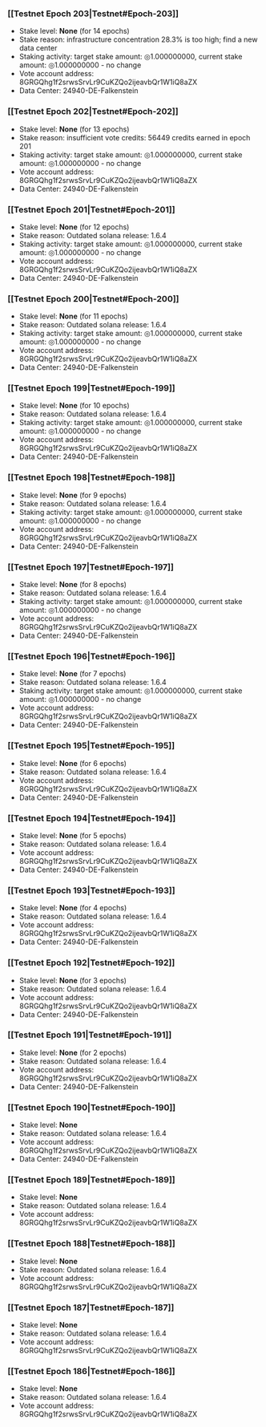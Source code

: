 ### [[Testnet Epoch 203|Testnet#Epoch-203]]
* Stake level: **None** (for 14 epochs)
* Stake reason: infrastructure concentration 28.3% is too high; find a new data center
* Staking activity: target stake amount: ◎1.000000000, current stake amount: ◎1.000000000 - no change
* Vote account address: 8GRGQhg1f2srwsSrvLr9CuKZQo2ijeavbQr1W1iQ8aZX
* Data Center: 24940-DE-Falkenstein
### [[Testnet Epoch 202|Testnet#Epoch-202]]
* Stake level: **None** (for 13 epochs)
* Stake reason: insufficient vote credits: 56449 credits earned in epoch 201
* Staking activity: target stake amount: ◎1.000000000, current stake amount: ◎1.000000000 - no change
* Vote account address: 8GRGQhg1f2srwsSrvLr9CuKZQo2ijeavbQr1W1iQ8aZX
* Data Center: 24940-DE-Falkenstein
### [[Testnet Epoch 201|Testnet#Epoch-201]]
* Stake level: **None** (for 12 epochs)
* Stake reason: Outdated solana release: 1.6.4
* Staking activity: target stake amount: ◎1.000000000, current stake amount: ◎1.000000000 - no change
* Vote account address: 8GRGQhg1f2srwsSrvLr9CuKZQo2ijeavbQr1W1iQ8aZX
* Data Center: 24940-DE-Falkenstein
### [[Testnet Epoch 200|Testnet#Epoch-200]]
* Stake level: **None** (for 11 epochs)
* Stake reason: Outdated solana release: 1.6.4
* Staking activity: target stake amount: ◎1.000000000, current stake amount: ◎1.000000000 - no change
* Vote account address: 8GRGQhg1f2srwsSrvLr9CuKZQo2ijeavbQr1W1iQ8aZX
* Data Center: 24940-DE-Falkenstein
### [[Testnet Epoch 199|Testnet#Epoch-199]]
* Stake level: **None** (for 10 epochs)
* Stake reason: Outdated solana release: 1.6.4
* Staking activity: target stake amount: ◎1.000000000, current stake amount: ◎1.000000000 - no change
* Vote account address: 8GRGQhg1f2srwsSrvLr9CuKZQo2ijeavbQr1W1iQ8aZX
* Data Center: 24940-DE-Falkenstein
### [[Testnet Epoch 198|Testnet#Epoch-198]]
* Stake level: **None** (for 9 epochs)
* Stake reason: Outdated solana release: 1.6.4
* Staking activity: target stake amount: ◎1.000000000, current stake amount: ◎1.000000000 - no change
* Vote account address: 8GRGQhg1f2srwsSrvLr9CuKZQo2ijeavbQr1W1iQ8aZX
* Data Center: 24940-DE-Falkenstein
### [[Testnet Epoch 197|Testnet#Epoch-197]]
* Stake level: **None** (for 8 epochs)
* Stake reason: Outdated solana release: 1.6.4
* Staking activity: target stake amount: ◎1.000000000, current stake amount: ◎1.000000000 - no change
* Vote account address: 8GRGQhg1f2srwsSrvLr9CuKZQo2ijeavbQr1W1iQ8aZX
* Data Center: 24940-DE-Falkenstein
### [[Testnet Epoch 196|Testnet#Epoch-196]]
* Stake level: **None** (for 7 epochs)
* Stake reason: Outdated solana release: 1.6.4
* Staking activity: target stake amount: ◎1.000000000, current stake amount: ◎1.000000000 - no change
* Vote account address: 8GRGQhg1f2srwsSrvLr9CuKZQo2ijeavbQr1W1iQ8aZX
* Data Center: 24940-DE-Falkenstein
### [[Testnet Epoch 195|Testnet#Epoch-195]]
* Stake level: **None** (for 6 epochs)
* Stake reason: Outdated solana release: 1.6.4
* Vote account address: 8GRGQhg1f2srwsSrvLr9CuKZQo2ijeavbQr1W1iQ8aZX
* Data Center: 24940-DE-Falkenstein
### [[Testnet Epoch 194|Testnet#Epoch-194]]
* Stake level: **None** (for 5 epochs)
* Stake reason: Outdated solana release: 1.6.4
* Vote account address: 8GRGQhg1f2srwsSrvLr9CuKZQo2ijeavbQr1W1iQ8aZX
* Data Center: 24940-DE-Falkenstein
### [[Testnet Epoch 193|Testnet#Epoch-193]]
* Stake level: **None** (for 4 epochs)
* Stake reason: Outdated solana release: 1.6.4
* Vote account address: 8GRGQhg1f2srwsSrvLr9CuKZQo2ijeavbQr1W1iQ8aZX
* Data Center: 24940-DE-Falkenstein
### [[Testnet Epoch 192|Testnet#Epoch-192]]
* Stake level: **None** (for 3 epochs)
* Stake reason: Outdated solana release: 1.6.4
* Vote account address: 8GRGQhg1f2srwsSrvLr9CuKZQo2ijeavbQr1W1iQ8aZX
* Data Center: 24940-DE-Falkenstein
### [[Testnet Epoch 191|Testnet#Epoch-191]]
* Stake level: **None** (for 2 epochs)
* Stake reason: Outdated solana release: 1.6.4
* Vote account address: 8GRGQhg1f2srwsSrvLr9CuKZQo2ijeavbQr1W1iQ8aZX
* Data Center: 24940-DE-Falkenstein
### [[Testnet Epoch 190|Testnet#Epoch-190]]
* Stake level: **None**
* Stake reason: Outdated solana release: 1.6.4
* Vote account address: 8GRGQhg1f2srwsSrvLr9CuKZQo2ijeavbQr1W1iQ8aZX
* Data Center: 24940-DE-Falkenstein
### [[Testnet Epoch 189|Testnet#Epoch-189]]
* Stake level: **None**
* Stake reason: Outdated solana release: 1.6.4
* Vote account address: 8GRGQhg1f2srwsSrvLr9CuKZQo2ijeavbQr1W1iQ8aZX
### [[Testnet Epoch 188|Testnet#Epoch-188]]
* Stake level: **None**
* Stake reason: Outdated solana release: 1.6.4
* Vote account address: 8GRGQhg1f2srwsSrvLr9CuKZQo2ijeavbQr1W1iQ8aZX
### [[Testnet Epoch 187|Testnet#Epoch-187]]
* Stake level: **None**
* Stake reason: Outdated solana release: 1.6.4
* Vote account address: 8GRGQhg1f2srwsSrvLr9CuKZQo2ijeavbQr1W1iQ8aZX
### [[Testnet Epoch 186|Testnet#Epoch-186]]
* Stake level: **None**
* Stake reason: Outdated solana release: 1.6.4
* Vote account address: 8GRGQhg1f2srwsSrvLr9CuKZQo2ijeavbQr1W1iQ8aZX